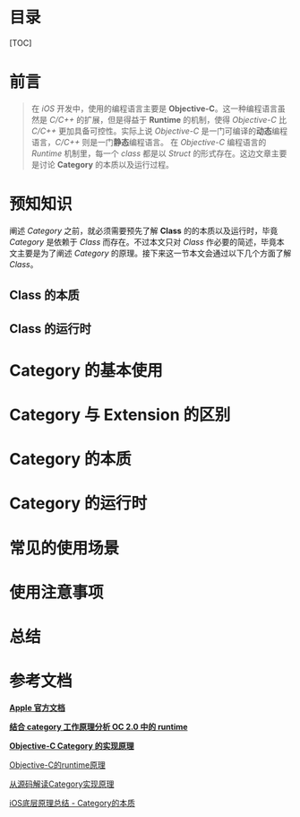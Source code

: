 # 目录
[TOC]


# 前言
> 在 *iOS* 开发中，使用的编程语言主要是 **Objective-C**。这一种编程语言虽然是 *C/C++* 的扩展，但是得益于 **Runtime** 的机制，使得 *Objective-C* 比 *C/C++* 更加具备可控性。实际上说 *Objective-C* 是一门可编译的**动态**编程语言，*C/C++* 则是一门**静态**编程语言。
> 在 *Objective-C* 编程语言的 *Runtime* 机制里，每一个 *class* 都是以 *Struct* 的形式存在。这边文章主要是讨论 **Category** 的本质以及运行过程。


# 预知知识
阐述 *Category* 之前，就必须需要预先了解 **Class** 的的本质以及运行时，毕竟 *Category* 是依赖于 *Class* 而存在。不过本文只对 *Class* 作必要的简述，毕竟本文主要是为了阐述 *Category* 的原理。接下来这一节本文会通过以下几个方面了解 *Class*。

## Class 的本质



## Class 的运行时



# Category 的基本使用


# Category 与 Extension 的区别


# Category 的本质


# Category 的运行时


# 常见的使用场景


# 使用注意事项


# 总结


# 参考文档
[**Apple 官方文档**](https://developer.apple.com/library/ios/documentation/General/Conceptual/DevPedia-CocoaCore/Category.html#//apple_ref/doc/uid/TP40008195-CH5-SW1)

[**结合 category 工作原理分析 OC 2.0 中的 runtime**](https://toutiao.io/posts/540138/app_preview)

[**Objective-C Category 的实现原理**](http://blog.leichunfeng.com/blog/2015/05/18/objective-c-category-implementation-principle/)

[Objective-C的runtime原理](http://ibloodline.com/articles/2015/11/02/oc-runtime.html)

[从源码解读Category实现原理](https://juejin.im/post/5a9d14856fb9a028e52d5568)

[iOS底层原理总结 - Category的本质](https://juejin.im/post/5aef0a3b518825670f7bc0f3)